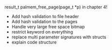 result_t palmem_free_page(page_t *p) in chapter 4!


* Add hash validation to file header
* Add hash validation to the pages
* Handle very large free space bitmap
* restrict keyword on everything
* replace multi parameter signatures with structs
* explain code structure